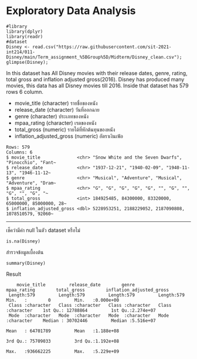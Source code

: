 
# Exploratory Data Analysis


```{R}
#library
library(dplyr)
library(readr)
#dataset
Disney <- read.csv("https://raw.githubusercontent.com/sit-2021-int214/011-Disney/main/Term_assignment_%5BGroup%5D/Midterm/Disney_clean.csv");
glimpse(Disney);
```
In this dataset has All Disney movies with their release dates, genre, rating, total gross and inflation adjusted gross(2016).
Disney has produced many movies, this data has all Disney movies till 2016. Inside that dataset has 579 rows 6 column.
- movie_title (character) รายชื่อของหนัง
- release_date (character) วันที่ออกฉาย
- genre (character) ประเภทของหนัง
- mpaa_rating (character) เรตของหนัง
- total_gross (numeric) รายได้ที่หักต้นทุนของหนัง
- inflation_adjusted_gross (numeric) อัตราเงินเฟ้อ

```{R}
Rows: 579
Columns: 6
$ movie_title              <chr> "Snow White and the Seven Dwarfs", "Pinocchio", "Fant~
$ release_date             <chr> "1937-12-21", "1940-02-09", "1940-11-13", "1946-11-12~
$ genre                    <chr> "Musical", "Adventure", "Musical", "Adventure", "Dram~
$ mpaa_rating              <chr> "G", "G", "G", "G", "G", "", "G", "", "G", "", "G", "~
$ total_gross              <int> 184925485, 84300000, 83320000, 65000000, 85000000, 28~
$ inflation_adjusted_gross <dbl> 5228953251, 2188229052, 2187090808, 1078510579, 92060~
```
---

เช็คว่ามีค่า null ในตัว dataset หรือไม่
```{R}
is.na(Disney)
```

สำรวจข้อมูลเบื้องต้น
```{R}
summary(Disney)
```
Result
```
    movie_title         release_date        genre             mpaa_rating        total_gross        inflation_adjusted_gross
 Length:579         Length:579         Length:579         Length:579          Min.   :        0         Min.   :0.000e+00    
 Class :character   Class :character   Class :character   Class :character    1st Qu.: 12788864         1st Qu.:2.274e+07  
 Mode  :character   Mode  :character   Mode  :character   Mode  :character    Median : 30702446         Median :5.516e+07                                            
                                                                              Mean   : 64701789         Mean   :1.188e+08       
                                                                              3rd Qu.: 75709033         3rd Qu.:1.192e+08       
                                                                              Max.   :936662225         Max.   :5.229e+09    
```




